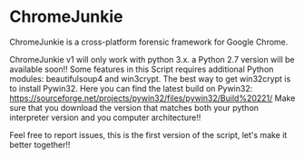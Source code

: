 # ChromeJunkie
ChromeJunkie is a cross-platform forensic framework for Google Chrome.

ChromeJunkie v1 will only work with python 3.x. a Python 2.7 version will be available soon!!
Some features in this Script requires additional Python modules: beautifulsoup4 and win3crypt.
The best way to get win32crypt is to install Pywin32.
Here you can find the latest build on Pywin32: https://sourceforge.net/projects/pywin32/files/pywin32/Build%20221/
Make sure that you download the version that matches both your python interpreter version and you computer architecture!!

Feel free to report issues, this is the first version of the script, let's make it better together!!
